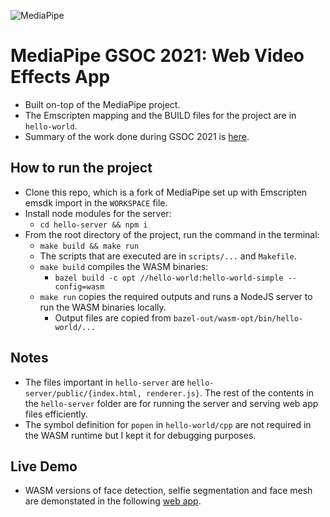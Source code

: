 
<!-- ![GSOC](docs/images/gsoc.png) -->
![MediaPipe](docs/images/mediapipe_small.png) 

# MediaPipe GSOC 2021: Web Video Effects App
- Built on-top of the MediaPipe project.
- The Emscripten mapping and the BUILD files for the project are in `hello-world`.
- Summary of the work done during GSOC 2021 is [here](https://prantoran.me/2021/08/22/gsoc-mediapipe-video-effects-app).


## How to run the project
- Clone this repo, which is a fork of MediaPipe set up with Emscripten emsdk import in the `WORKSPACE` file.
- Install node modules for the server:
    - `cd hello-server && npm i`
- From the root directory of the project, run the command in the terminal:
    - `make build && make run`
    - The scripts that are executed are in `scripts/...` and `Makefile`.
    - `make build` compiles the WASM binaries:
        - `bazel build -c opt //hello-world:hello-world-simple --config=wasm`
    - `make run` copies the required outputs and runs a NodeJS server to run the WASM binaries locally.
        - Output files are copied from `bazel-out/wasm-opt/bin/hello-world/...`

## Notes
- The files important in `hello-server` are `hello-server/public/{index.html, renderer.js}`. The rest of the contents in the `hello-server` folder are for running the server and serving web app files efficiently.
- The symbol definition for `popen` in `hello-world/cpp` are not required in the WASM runtime but I kept it for debugging purposes. 

## Live Demo
- WASM versions of face detection, selfie segmentation and face mesh are demonstated in the following [web app](https://prantoran.me/diapipe).
